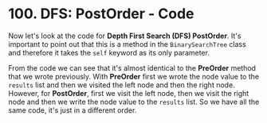 # 100. DFS: PostOrder - Code

Now let's look at the code for **Depth First Search (DFS) PostOrder**. It's important to point out that this is a method in the `BinarySearchTree` class and therefore it takes the `self` keyword as its only parameter.

From the code we can see that it's almost identical to the **PreOrder** method that we wrote previously. With **PreOrder** first we wrote the node value to the `results` list and then we visited the left node and then the right node. However, for **PostOrder**, first we visit the left node, then we visit the right node and then we write the node value to the `results` list. So we have all the same code, it's just in a different order.
